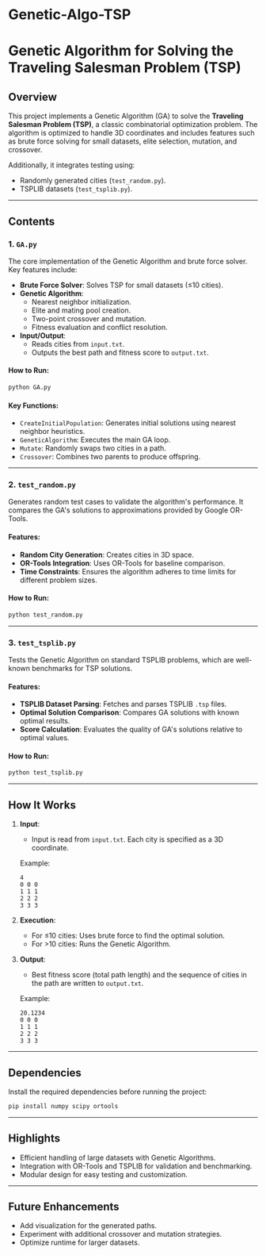 # Genetic-Algo-TSP

# **Genetic Algorithm for Solving the Traveling Salesman Problem (TSP)**

## **Overview**
This project implements a Genetic Algorithm (GA) to solve the **Traveling Salesman Problem (TSP)**, a classic combinatorial optimization problem. The algorithm is optimized to handle 3D coordinates and includes features such as brute force solving for small datasets, elite selection, mutation, and crossover.

Additionally, it integrates testing using:
- Randomly generated cities (`test_random.py`).
- TSPLIB datasets (`test_tsplib.py`).

---

## **Contents**

### 1. **`GA.py`**
The core implementation of the Genetic Algorithm and brute force solver. Key features include:
- **Brute Force Solver**: Solves TSP for small datasets (≤10 cities).
- **Genetic Algorithm**:
  - Nearest neighbor initialization.
  - Elite and mating pool creation.
  - Two-point crossover and mutation.
  - Fitness evaluation and conflict resolution.
- **Input/Output**:
  - Reads cities from `input.txt`.
  - Outputs the best path and fitness score to `output.txt`.

#### **How to Run**:
```bash
python GA.py
```

#### **Key Functions**:
- `CreateInitialPopulation`: Generates initial solutions using nearest neighbor heuristics.
- `GeneticAlgorithm`: Executes the main GA loop.
- `Mutate`: Randomly swaps two cities in a path.
- `Crossover`: Combines two parents to produce offspring.

---

### 2. **`test_random.py`**
Generates random test cases to validate the algorithm's performance. It compares the GA's solutions to approximations provided by Google OR-Tools.

#### **Features**:
- **Random City Generation**: Creates cities in 3D space.
- **OR-Tools Integration**: Uses OR-Tools for baseline comparison.
- **Time Constraints**: Ensures the algorithm adheres to time limits for different problem sizes.

#### **How to Run**:
```bash
python test_random.py
```

---

### 3. **`test_tsplib.py`**
Tests the Genetic Algorithm on standard TSPLIB problems, which are well-known benchmarks for TSP solutions.

#### **Features**:
- **TSPLIB Dataset Parsing**: Fetches and parses TSPLIB `.tsp` files.
- **Optimal Solution Comparison**: Compares GA solutions with known optimal results.
- **Score Calculation**: Evaluates the quality of GA's solutions relative to optimal values.

#### **How to Run**:
```bash
python test_tsplib.py
```

---

## **How It Works**
1. **Input**:
   - Input is read from `input.txt`. Each city is specified as a 3D coordinate.

   Example:
   ```
   4
   0 0 0
   1 1 1
   2 2 2
   3 3 3
   ```

2. **Execution**:
   - For ≤10 cities: Uses brute force to find the optimal solution.
   - For >10 cities: Runs the Genetic Algorithm.

3. **Output**:
   - Best fitness score (total path length) and the sequence of cities in the path are written to `output.txt`.

   Example:
   ```
   20.1234
   0 0 0
   1 1 1
   2 2 2
   3 3 3
   ```

---

## **Dependencies**
Install the required dependencies before running the project:
```bash
pip install numpy scipy ortools
```

---

## **Highlights**
- Efficient handling of large datasets with Genetic Algorithms.
- Integration with OR-Tools and TSPLIB for validation and benchmarking.
- Modular design for easy testing and customization.

---

## **Future Enhancements**
- Add visualization for the generated paths.
- Experiment with additional crossover and mutation strategies.
- Optimize runtime for larger datasets.
